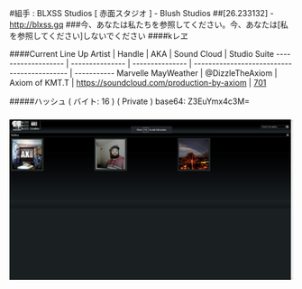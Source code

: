 #組手 : BLXSS Studios [ 赤面スタジオ ] - Blush Studios
##[26.233132] - http://blxss.gq
###今、あなたは私たちを参照してください。今、あなたは[私を参照してください]しないでください
####kレヱ

####Current Line Up
Artist							|	Handle 					|	AKA							|	Sound Cloud																	|	Studio Suite
-------------------	|	---------------	|	--------------- |	-------------------------------------------	|	-----------
Marvelle MayWeather	|	@DizzleTheAxiom	|	Axiom of KMT.T	| https://soundcloud.com/production-by-axiom	| [701](http://blxss.gq/marvelle-mayweather)

#####ハッシュ ( バイト: 16 ) ( Private )
base64: Z3EuYmx4c3M=

#####
![Alt text](/docs/images/blxss-studios.png?raw=true "Optional Title")
<!---
md2: 9d5d4197580625d682d7c008a8a8aa36
md4: 941a63ba9d5684fb9eef9fdbd69e72ab
md5: 98a44f685fdd9d76e2b1bbdeee91c447
sha1: e866dce6f2a25aff57d869ff3baf3f04c83a9c43
sha224: 3dfe0009c9df1bcbeb9ffac2514d7d7160983df021788ba81a83c916
sha256: e7920bfb1869bc202913780e300bed719ea75eb8abb39b96679b2cda85283638
sha384: fb819e1f51a8aeee13d288a9690142ca612daf0b1d3bd0a15bd589cc817e4d3e41b7209e7da5173b547cdfd609374e1f
sha512: 32e06375a44d45422496cf3e1ff56d3af3070742308282205c8e9a8b7dcd0766a757b01a346908c415f03db2b10d191e799b0d3e5b439ff2de5908b24ad668ed
ripemd128: 589a9931f4628207ac820a12587680ce
ripemd160: e0bd168e7188e62229048cd2c735ea130475025b
ripemd256: a761dc9a107a15df332a60f988938f52ccd4a64e1f01e8e59ad5c636ad3154df
ripemd320: 0785b3530d83c31685af0fccd434f144033dc0c9b7564262bbb2c9948648287734fe6b217d6dd248
whirlpool: 1a5b51fab1177248b7da5c19b2dc30508a276b71e6328fba53c1ab30cd0c0733e01f1525e59d74c30142bc6e8aebaf9327e26f52af95e99c387822083c0ce1e5
tiger128,3: 8ce0d38cf75c141279f2cd876e32489f
tiger160,3: 8ce0d38cf75c141279f2cd876e32489f7a226fe7
tiger192,3: 8ce0d38cf75c141279f2cd876e32489f7a226fe7cbfa1994
tiger128,4: 4cbe2ad531e184c621ff15ddaada85f1
tiger160,4: 4cbe2ad531e184c621ff15ddaada85f171703820
tiger192,4: 4cbe2ad531e184c621ff15ddaada85f171703820d5c0fb38
snefru: 5d85b817feb082f4ce9da2bdb7506cd063583e93195801d9d7e402152e0683df
snefru256: 5d85b817feb082f4ce9da2bdb7506cd063583e93195801d9d7e402152e0683df
gost: cd50cafbcc0ade96d9ce8a70025a816dc56a35bed4664f3cd3d14af87cfd7e09
adler32: 1907030d
crc32: ff0ef311
crc32b: 4ea74cca
fnv132: 666b9937
fnv164: 530a931a4725c8b7
joaat: c7d0a52f
haval128,3: 7a5473c97aef2b0dc499bfbe411454b4
haval160,3: 62952fbb7e19a88fcb80aa58b5e236f4d08b9416
haval192,3: 6970d1123346a1ecc877843ef348d208615709887ef71c31
haval224,3: d064ed617051ce17d007e79690dfe6fd69cc9aafde6cde7feb88c37e
haval256,3: 3f6b40d5808920fac46faa63444a211d0205fe4151962535cdf8074689730eb9
haval128,4: 2f878efa6ff490fdb7fed128471284c9
haval160,4: 9de7a7c7b86a08e2a0c07ae8b65bc870c552a6c5
haval192,4: 36958253c3f3cd31b87d0939ab61b75ef6bc424067c96583
haval224,4: d4bb7eaf3611791ba36fbfb7d56fc2fadcb37b62c2f3ba3a7783721e
haval256,4: 845ba192f537fd88b639bf860a25b13ce3cdd68e3bdee63ca5f7f64520d1bc87
haval128,5: 26e6ea1221de9c13d822025cde3f1979
haval160,5: a5148199f8ddc82dc9199e60d6f0878fe8ce4bb1
haval192,5: a6a1398a058de2b7be4f97ecba5da18884e1f09c7e71d025
haval224,5: 8639c78c5989f30714a2d204dda746e0206ae1103ee8768056f128f5
haval256,5: 56008149ed7d7de6bf1354c94f851aec04edf045f03f718d223971787286c70a
-->
